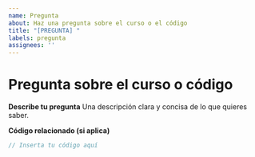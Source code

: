 ```yaml
---
name: Pregunta
about: Haz una pregunta sobre el curso o el código
title: "[PREGUNTA] "
labels: pregunta
assignees: ''
---
```


# Pregunta sobre el curso o código

**Describe tu pregunta**
Una descripción clara y concisa de lo que quieres saber.

**Código relacionado (si aplica)**
```java
// Inserta tu código aquí
